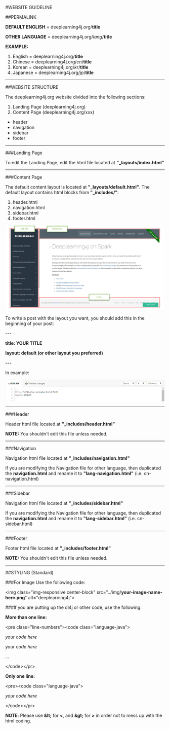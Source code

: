 #WEBSITE GUIDELINE

##PERMALINK

**DEFAULT ENGLISH** = deeplearning4j.org/**title** 

**OTHER LANGUAGE** = deeplearning4j.org/*lang*/**title**

**EXAMPLE:**

1. English  = deeplearning4j.org/**title**
2. Chinese  = deeplearning4j.org/*cn*/**title**
3. Korean   = deeplearning4j.org/*kr*/**title**
4. Japanese = deeplearning4j.org/*jp*/**title**

---

##WEBSITE STRUCTURE

The deeplearning4j.org website divided into the following sections:

1. Landing Page (deeplearning4j.org)
2. Content Page (deeplearning4j.org/xxx)
  * header
  * navigation
  * sidebar
  * footer

---

###Landing Page 

To edit the Landing Page, edit the html file located at **"_layouts/index.html"**

---

###Content Page

The default content layout is located at **"_layouts/default.html"**. The default layout contains html blocks from **"_includes/"**:

1. header.html
2. navigation.html
3. sidebar.html
4. footer.html


![WEBSITE LAYOUT](/img/website-layout.jpg)

To write a post with the layout you want, you should add this in the beginning of your post:

**---**

**title: YOUR TITLE**

**layout: default (or other layout you preferred)**

**---**

In example:

![MD LAYOUT](/img/sample-layout-theme.jpg)

---

###Header

Header html file located at **"_includes/header.html"**

**NOTE:** You shouldn't edit this file unless needed. 

---

###Navigation

Navigation html file located at **"_includes/navigation.html"**

If you are modifying the Navigation file for other language, then duplicated the **navigation.html** and rename it to **"lang-navigation.html"** (i.e. cn-navigation.html)

---

###Sidebar

Navigation html file located at **"_includes/sidebar.html"**

If you are modifying the Navigation file for other language, then duplicated the **navigation.html** and rename it to **"lang-sidebar.html"** (i.e. cn-sidebar.html)

---

###Footer

Footer html file located at **"_includes/footer.html"**

**NOTE:** You shouldn't edit this file unless needed. 

---

##STYLING (Standard)

###For Image Use the following code:

&lt;img class="img-responsive center-block" src="../img/**your-image-name-here.png**" alt="deeplearning4j"&gt;

###If you are putting up the dl4j or other code, use the following:

**More than one line:**

&lt;pre class="line-numbers"&gt;&lt;code class="language-java"&gt;

*your code here*

*your code here*

*...*

&lt;/code&gt;&lt;/pr&gt;


**Only one line:** 

&lt;pre&gt;&lt;code class="language-java"&gt;

*your code here*

&lt;/code&gt;&lt;/pr&gt;

**NOTE**: Please use **&amp;lt;** for **&lt;**, and **&amp;gt;** for **&gt;** in order not to mess up with the html coding. 
